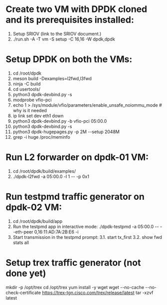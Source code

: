 # Create two VM with DPDK cloned and its prerequisites installed:
1. Setup SRIOV (link to the SRIOV document.)
2. ./run.sh -A -T vm -S setup -C 16,16 -W dpdk,dpdk

# Setup DPDK on both the VMs:
1. cd /root/dpdk
2. meson build -Dexamples=l2fwd,l3fwd
3. ninja -C build
4. cd usertools/
5. python3 dpdk-devbind.py -s
6. modprobe vfio-pci
7. echo 1 > /sys/module/vfio/parameters/enable_unsafe_noiommu_mode # why is it needed
8. ip link set dev eth1 down
9. python3 dpdk-devbind.py -b vfio-pci 05:00.0
10. python3 dpdk-devbind.py -s
11. python3 dpdk-hugepages.py -p 2M --setup 2048M
12. grep -i huge /proc/meminfo 

# Run L2 forwarder on dpdk-01 VM:
1. cd /root/dpdk/build/examples/
2. ./dpdk-l2fwd -a 05:00.0 -l 1 -- -p 0x1

# Run testpmd traffic generator on dpdk-02 VM:
1. cd /root/dpdk/build/app
2. Run the testpmd app in interactive mode: ./dpdk-testpmd -a 05:00.0 -- --eth-peer 0,16:11:AD:7A:2B:E6 -i
3. Start transmission in the testpmd prompt: 
3.1. start tx_first
3.2. show fwd stats all

# Setup trex traffic generator (not done yet)
mkdir -p /opt/trex
cd /opt/trex
yum install -y wget
wget --no-cache --no-check-certificate https://trex-tgn.cisco.com/trex/release/latest
tar -xzvf latest
